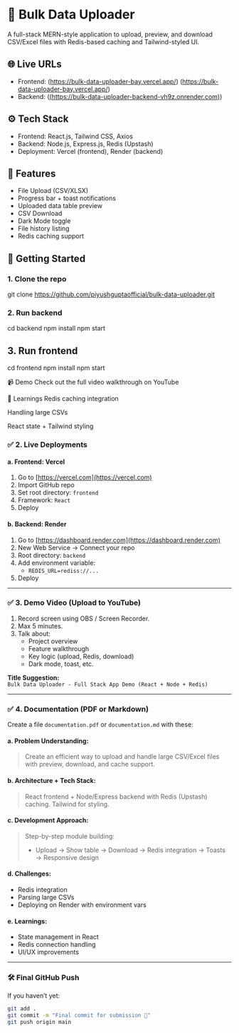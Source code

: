 # 📂 Bulk Data Uploader

A full-stack MERN-style application to upload, preview, and download CSV/Excel files with Redis-based caching and Tailwind-styled UI.

## 🌐 Live URLs
- Frontend: (https://bulk-data-uploader-bay.vercel.app/) (https://bulk-data-uploader-bay.vercel.app/)
- Backend: ([(https://bulk-data-uploader-backend-vh9z.onrender.com)](https://bulk-data-uploader-backend-vh9z.onrender.com))

## ⚙️ Tech Stack
- Frontend: React.js, Tailwind CSS, Axios
- Backend: Node.js, Express.js, Redis (Upstash)
- Deployment: Vercel (frontend), Render (backend)

## 📁 Features
- File Upload (CSV/XLSX)
- Progress bar + toast notifications
- Uploaded data table preview
- CSV Download
- Dark Mode toggle
- File history listing
- Redis caching support

## 🚀 Getting Started
### 1. Clone the repo
git clone https://github.com/piyushguptaofficial/bulk-data-uploader.git


### 2. Run backend

cd backend
npm install
npm start

## 3. Run frontend

cd frontend
npm install
npm start

📹 Demo
Check out the full video walkthrough on YouTube

🧠 Learnings
Redis caching integration

Handling large CSVs

React state + Tailwind styling

### ✅ 2. Live Deployments

#### a. Frontend: Vercel
1. Go to [https://vercel.com](https://vercel.com)
2. Import GitHub repo
3. Set root directory: `frontend`
4. Framework: `React`
5. Deploy

#### b. Backend: Render
1. Go to [https://dashboard.render.com](https://dashboard.render.com)
2. New Web Service → Connect your repo
3. Root directory: `backend`
4. Add environment variable:
   - `REDIS_URL=rediss://...`
5. Deploy

---

### ✅ 3. Demo Video (Upload to YouTube)

1. Record screen using OBS / Screen Recorder.
2. Max 5 minutes.
3. Talk about:
   - Project overview
   - Feature walkthrough
   - Key logic (upload, Redis, download)
   - Dark mode, toast, etc.

**Title Suggestion:**  
`Bulk Data Uploader - Full Stack App Demo (React + Node + Redis)`

---

### ✅ 4. Documentation (PDF or Markdown)

Create a file `documentation.pdf` or `documentation.md` with these:

#### a. Problem Understanding:
> Create an efficient way to upload and handle large CSV/Excel files with preview, download, and cache support.

#### b. Architecture + Tech Stack:
> React frontend + Node/Express backend with Redis (Upstash) caching. Tailwind for styling.

#### c. Development Approach:
> Step-by-step module building:
> - Upload → Show table → Download → Redis integration → Toasts → Responsive design

#### d. Challenges:
- Redis integration
- Parsing large CSVs
- Deploying on Render with environment vars

#### e. Learnings:
- State management in React
- Redis connection handling
- UI/UX improvements

---

### 🛠 Final GitHub Push
If you haven’t yet:
```bash
git add .
git commit -m "Final commit for submission 🚀"
git push origin main


